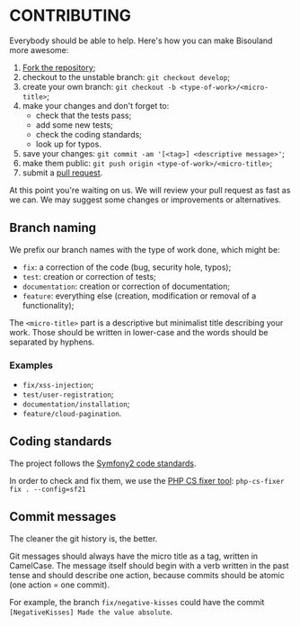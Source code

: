 # CONTRIBUTING

Everybody should be able to help. Here's how you can make Bisouland more
awesome:

 1. [Fork the repository](https://github.com/gnugat/SoulMeMaybe/fork_select);
 2. checkout to the unstable branch: `git checkout develop`;
 3. create your own branch: `git checkout -b <type-of-work>/<micro-title>`;
 4. make your changes and don't forget to:
     * check that the tests pass;
     * add some new tests;
     * check the coding standards;
     * look up for typos.
 5. save your changes: `git commit -am '[<tag>] <descriptive message>'`;
 6. make them public: `git push origin <type-of-work>/<micro-title>`;
 7. submit a
 	[pull request](https://help.github.com/articles/creating-a-pull-request).

At this point you're waiting on us. We will review your pull request as fast
as we can. We may suggest some changes or improvements or alternatives.

## Branch naming

We prefix our branch names with the type of work done, which might be:

 * `fix`: a correction of the code (bug, security hole, typos);
 * `test`: creation or correction of tests;
 * `documentation`: creation or correction of documentation;
 * `feature`: everything else (creation, modification
   or removal of a functionality);

The `<micro-title>` part is a descriptive but minimalist title describing your
work. Those should be written in lower-case and the words should be separated
by hyphens.

### Examples

 * `fix/xss-injection`;
 * `test/user-registration`;
 * `documentation/installation`;
 * `feature/cloud-pagination`.

## Coding standards

The project follows the
[Symfony2 code standards](http://symfony.com/doc/master/contributing/code/standards.html).

In order to check and fix them, we use the
[PHP CS fixer tool](http://cs.sensiolabs.org/):
`php-cs-fixer fix . --config=sf21`

## Commit messages

The cleaner the git history is, the better.

Git messages should always have the micro title as a tag, written in CamelCase.
The message itself should begin with a verb written in the past tense and
should describe one action, because commits should be atomic (one action = one
commit).

For example, the branch `fix/negative-kisses` could have the commit
`[NegativeKisses] Made the value absolute`.

